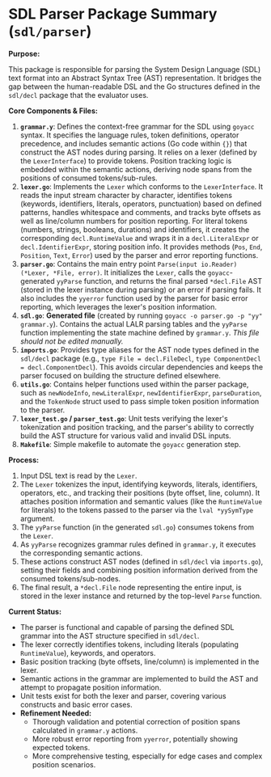 # SDL Parser Package Summary (`sdl/parser`)

**Purpose:**

This package is responsible for parsing the System Design Language (SDL) text format into an Abstract Syntax Tree (AST) representation. It bridges the gap between the human-readable DSL and the Go structures defined in the `sdl/decl` package that the evaluator uses.

**Core Components & Files:**

1.  **`grammar.y`**: Defines the context-free grammar for the SDL using `goyacc` syntax. It specifies the language rules, token definitions, operator precedence, and includes semantic actions (Go code within `{}`) that construct the AST nodes during parsing. It relies on a lexer (defined by the `LexerInterface`) to provide tokens. Position tracking logic is embedded within the semantic actions, deriving node spans from the positions of consumed tokens/sub-rules.
2.  **`lexer.go`**: Implements the `Lexer` which conforms to the `LexerInterface`. It reads the input stream character by character, identifies tokens (keywords, identifiers, literals, operators, punctuation) based on defined patterns, handles whitespace and comments, and tracks byte offsets as well as line/column numbers for position reporting. For literal tokens (numbers, strings, booleans, durations) and identifiers, it creates the corresponding `decl.RuntimeValue` and wraps it in a `decl.LiteralExpr` or `decl.IdentifierExpr`, storing position info. It provides methods (`Pos`, `End`, `Position`, `Text`, `Error`) used by the parser and error reporting functions.
3.  **`parser.go`**: Contains the main entry point `Parse(input io.Reader) (*Lexer, *File, error)`. It initializes the `Lexer`, calls the `goyacc`-generated `yyParse` function, and returns the final parsed `*decl.File` AST (stored in the lexer instance during parsing) or an error if parsing fails. It also includes the `yyerror` function used by the parser for basic error reporting, which leverages the lexer's position information.
4.  **`sdl.go`**: **Generated file** (created by running `goyacc -o parser.go -p "yy" grammar.y`). Contains the actual LALR parsing tables and the `yyParse` function implementing the state machine defined by `grammar.y`. *This file should not be edited manually.*
5.  **`imports.go`**: Provides type aliases for the AST node types defined in the `sdl/decl` package (e.g., `type File = decl.FileDecl`, `type ComponentDecl = decl.ComponentDecl`). This avoids circular dependencies and keeps the parser focused on building the structure defined elsewhere.
6.  **`utils.go`**: Contains helper functions used within the parser package, such as `newNodeInfo`, `newLiteralExpr`, `newIdentifierExpr`, `parseDuration`, and the `TokenNode` struct used to pass simple token position information to the parser.
7.  **`lexer_test.go` / `parser_test.go`**: Unit tests verifying the lexer's tokenization and position tracking, and the parser's ability to correctly build the AST structure for various valid and invalid DSL inputs.
8.  **`Makefile`**: Simple makefile to automate the `goyacc` generation step.

**Process:**

1.  Input DSL text is read by the `Lexer`.
2.  The `Lexer` tokenizes the input, identifying keywords, literals, identifiers, operators, etc., and tracking their positions (byte offset, line, column). It attaches position information and semantic values (like the `RuntimeValue` for literals) to the tokens passed to the parser via the `lval *yySymType` argument.
3.  The `yyParse` function (in the generated `sdl.go`) consumes tokens from the `Lexer`.
4.  As `yyParse` recognizes grammar rules defined in `grammar.y`, it executes the corresponding semantic actions.
5.  These actions construct AST nodes (defined in `sdl/decl` via `imports.go`), setting their fields and combining position information derived from the consumed tokens/sub-nodes.
6.  The final result, a `*decl.File` node representing the entire input, is stored in the lexer instance and returned by the top-level `Parse` function.

**Current Status:**

*   The parser is functional and capable of parsing the defined SDL grammar into the AST structure specified in `sdl/decl`.
*   The lexer correctly identifies tokens, including literals (populating `RuntimeValue`), keywords, and operators.
*   Basic position tracking (byte offsets, line/column) is implemented in the lexer.
*   Semantic actions in the grammar are implemented to build the AST and attempt to propagate position information.
*   Unit tests exist for both the lexer and parser, covering various constructs and basic error cases.
*   **Refinement Needed:**
    *   Thorough validation and potential correction of position spans calculated in `grammar.y` actions.
    *   More robust error reporting from `yyerror`, potentially showing expected tokens.
    *   More comprehensive testing, especially for edge cases and complex position scenarios.
